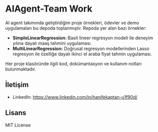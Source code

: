 # AIAgent-Team Work

AI agent takımında geliştirdiğim proje örnekleri, ödevler ve demo uygulamaları bu depoda toplanmıştır. Repoda yer alan bazı örnekler:

- **SimpleLinearRegression:** Basit lineer regresyon modeli ile deneyim yılına dayalı maaş tahmini uygulaması.
- **MultiLinearRegression:** Doğrusal regresyon modellerinden Lasso regresyon ile özelliğe dayalı ikinci el araba fiyat tahmin uygulaması.

Her proje klasöründe ilgili kod, dokümantasyon ve kullanım notları bulunmaktadır.

## İletişim
- LinkedIn: https://www.linkedin.com/in/hanifekaptan-u1f90d/

## Lisans
MIT License 
